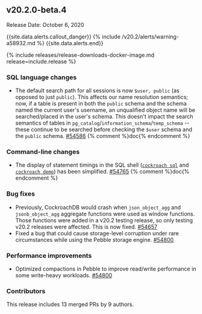 ## v20.2.0-beta.4

Release Date: October 6, 2020

{{site.data.alerts.callout_danger}}
{% include /v20.2/alerts/warning-a58932.md %}
{{site.data.alerts.end}}

{% include releases/release-downloads-docker-image.md release=include.release %}

### SQL language changes

- The default search path for all sessions is now `$user, public` (as opposed to just `public`). This affects our name resolution semantics; now, if a table is present in both the `public` schema and the schema named the current user's username, an unqualified object name will be searched/placed in the user's schema. This doesn't impact the search semantics of tables in `pg_catalog`/`information_schema`/`temp_schema` -- these continue to be searched before checking the `$user` schema and the `public` schema. [#54586][#54586] {% comment %}doc{% endcomment %}

### Command-line changes

- The display of statement timings in the SQL shell ([`cockroach sql`](../v20.2/cockroach-sql.html) and [`cockroach demo`](../v20.2/cockroach-demo.html)) has been simplified. [#54765][#54765] {% comment %}doc{% endcomment %}

### Bug fixes

- Previously, CockroachDB would crash when `json_object_agg` and `jsonb_object_agg` aggregate functions were used as window functions. Those functions were added in a v20.2 testing release, so only testing v20.2 releases were affected. This is now fixed. [#54657][#54657]
- Fixed a bug that could cause storage-level corruption under rare circumstances while using the Pebble storage engine. [#54800][#54800]

### Performance improvements

- Optimized compactions in Pebble to improve read/write performance in some write-heavy workloads. [#54800][#54800]

### Contributors

This release includes 13 merged PRs by 9 authors.

[#54586]: https://github.com/cockroachdb/cockroach/pull/54586
[#54657]: https://github.com/cockroachdb/cockroach/pull/54657
[#54765]: https://github.com/cockroachdb/cockroach/pull/54765
[#54800]: https://github.com/cockroachdb/cockroach/pull/54800
